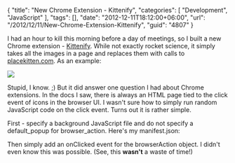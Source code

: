 {
	"title": "New Chrome Extension - Kittenify",
	"categories": [
		"Development",
		"JavaScript"
	],
	"tags": [],
	"date": "2012-12-11T18:12:00+06:00",
	"url": "/2012/12/11/New-Chrome-Extension-Kittenify",
	"guid": "4807"
}

I had an hour to kill this morning before a day of meetings, so I built a new Chrome extension - <a href="https://chrome.google.com/webstore/detail/kittenify/nbjopbciknbclbhneogialmaibjkcnen">Kittenify</a>. While not exactly rocket science, it simply takes all the images in a page and replaces them with calls to <a href="http://placekitten.com">placekitten.com</a>. As an example:
<!--more-->
<img src="http://www.raymondcamden.com/images/screenshot46.png" />

Stupid, I know. ;) But it did answer one question I had about Chrome extensions. In the docs I saw, there is always an HTML page tied to the click event of icons in the browser UI. I wasn't sure how to simply run random JavaScript code on the click event. Turns out it is rather simple.

First - specify a background JavaScript file and do not specify a default_popup for browser_action. Here's my manifest.json:

<script src="https://gist.github.com/4263369.js"></script>

Then simply add an onClicked event for the browserAction object. I didn't even know this was possible. (See, this <b>wasn't</b> a waste of time!)

<script src="https://gist.github.com/4263378.js"></script>